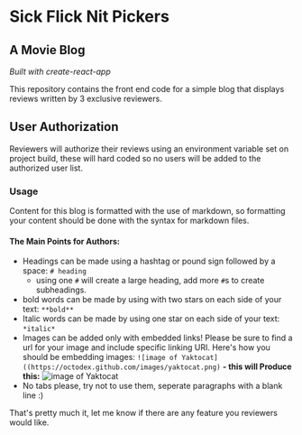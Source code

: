 # Sick Flick Nit Pickers

## A Movie Blog

*Built with create-react-app*

This repository contains the front end code for a simple blog that displays reviews written by 3 exclusive reviewers.

## User Authorization

Reviewers will authorize their reviews using an environment variable set on project build, these will hard coded so no users will be added to the authorized user list.

### Usage

Content for this blog is formatted with the use of markdown, so formatting your content should be done with the syntax for markdown files.

#### The Main Points for Authors:
* Headings can be made using a hashtag or pound sign followed by a space: ```# heading```
  * using one ```#``` will create a large heading, add more ```#```s to create subheadings.
* bold words can be made by using with two stars on each side of your text: ```**bold**```
* Italic words can be made by using one star on each side of your text: ```*italic*```
* Images can be added only with embedded links! Please be sure to find a url for your image and include specific linking URI. Here's how you should be embedding images:
  ``` ![image of Yaktocat]((https://octodex.github.com/images/yaktocat.png) ```
  **- this will Produce this:**
![image of Yaktocat](https://octodex.github.com/images/yaktocat.png)
* No tabs please, try not to use them, seperate paragraphs with a blank line :)


That's pretty much it, let me know if there are any feature you reviewers would like.
